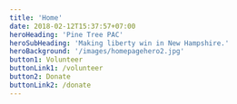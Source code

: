 ```yaml
---
title: 'Home'
date: 2018-02-12T15:37:57+07:00
heroHeading: 'Pine Tree PAC'
heroSubHeading: 'Making liberty win in New Hampshire.'
heroBackground: '/images/homepagehero2.jpg'
button1: Volunteer
buttonLink1: /volunteer
button2: Donate
buttonLink2: /donate
---
```


